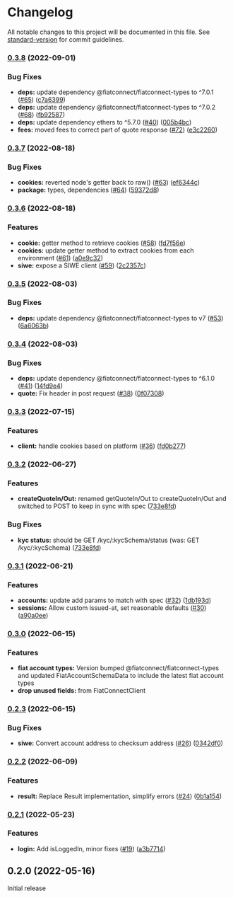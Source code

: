 # Changelog

All notable changes to this project will be documented in this file. See [standard-version](https://github.com/conventional-changelog/standard-version) for commit guidelines.

### [0.3.8](https://github.com/fiatconnect/fiatconnect-sdk/compare/v0.3.7...v0.3.8) (2022-09-01)


### Bug Fixes

* **deps:** update dependency @fiatconnect/fiatconnect-types to ^7.0.1 ([#65](https://github.com/fiatconnect/fiatconnect-sdk/issues/65)) ([c7a6399](https://github.com/fiatconnect/fiatconnect-sdk/commit/c7a6399cf43c88754b01b2922f257d4acb1175d0))
* **deps:** update dependency @fiatconnect/fiatconnect-types to ^7.0.2 ([#68](https://github.com/fiatconnect/fiatconnect-sdk/issues/68)) ([fb92587](https://github.com/fiatconnect/fiatconnect-sdk/commit/fb925875ebfbb4b9f3cf9a3c60c41f189390bc18))
* **deps:** update dependency ethers to ^5.7.0 ([#40](https://github.com/fiatconnect/fiatconnect-sdk/issues/40)) ([005b4bc](https://github.com/fiatconnect/fiatconnect-sdk/commit/005b4bc28e51ae6d58ae04cdc0ea85804f6b40fc))
* **fees:** moved fees to correct part of quote response ([#72](https://github.com/fiatconnect/fiatconnect-sdk/issues/72)) ([e3c2260](https://github.com/fiatconnect/fiatconnect-sdk/commit/e3c2260da179672775b4401134876814134146ef))

### [0.3.7](https://github.com/fiatconnect/fiatconnect-sdk/compare/v0.3.6...v0.3.7) (2022-08-18)


### Bug Fixes

* **cookies:** reverted node's getter back to raw() ([#63](https://github.com/fiatconnect/fiatconnect-sdk/issues/63)) ([ef6344c](https://github.com/fiatconnect/fiatconnect-sdk/commit/ef6344c3e4ae178b90c1eb62ca51adbf739b5c10))
* **package:** types, dependencies ([#64](https://github.com/fiatconnect/fiatconnect-sdk/issues/64)) ([59372d8](https://github.com/fiatconnect/fiatconnect-sdk/commit/59372d875a62ca84624111c7002b6580cc982e04))

### [0.3.6](https://github.com/fiatconnect/fiatconnect-sdk/compare/v0.3.5...v0.3.6) (2022-08-18)


### Features

* **cookie:** getter method to retrieve cookies ([#58](https://github.com/fiatconnect/fiatconnect-sdk/issues/58)) ([fd7f56e](https://github.com/fiatconnect/fiatconnect-sdk/commit/fd7f56e7757defc3d8636c07ba167298a30f6afb))
* **cookies:** update getter method to extract cookies from each environment ([#61](https://github.com/fiatconnect/fiatconnect-sdk/issues/61)) ([a0e9c32](https://github.com/fiatconnect/fiatconnect-sdk/commit/a0e9c322bc4a78d9f0be76575185a742d9f26f03))
* **siwe:** expose a SIWE client ([#59](https://github.com/fiatconnect/fiatconnect-sdk/issues/59)) ([2c2357c](https://github.com/fiatconnect/fiatconnect-sdk/commit/2c2357cafef206fd98c183d508938cb9113d2b2b))

### [0.3.5](https://github.com/fiatconnect/fiatconnect-sdk/compare/v0.3.4...v0.3.5) (2022-08-03)


### Bug Fixes

* **deps:** update dependency @fiatconnect/fiatconnect-types to v7 ([#53](https://github.com/fiatconnect/fiatconnect-sdk/issues/53)) ([6a6063b](https://github.com/fiatconnect/fiatconnect-sdk/commit/6a6063bd2cce60a5ee7bb0ff4ec67d0cefd4f28b))

### [0.3.4](https://github.com/fiatconnect/fiatconnect-sdk/compare/v0.3.3...v0.3.4) (2022-08-03)


### Bug Fixes

* **deps:** update dependency @fiatconnect/fiatconnect-types to ^6.1.0 ([#41](https://github.com/fiatconnect/fiatconnect-sdk/issues/41)) ([14fd9e4](https://github.com/fiatconnect/fiatconnect-sdk/commit/14fd9e4752bfeebb5a975a2ab1788a0a7d8c3244))
* **quote:** Fix header in post request ([#38](https://github.com/fiatconnect/fiatconnect-sdk/issues/38)) ([0f07308](https://github.com/fiatconnect/fiatconnect-sdk/commit/0f07308748cf8f1b5cb9b7e6d1858df0c7d3a5ba))

### [0.3.3](https://github.com/fiatconnect/fiatconnect-sdk/compare/v0.3.2...v0.3.3) (2022-07-15)


### Features

* **client:** handle cookies based on platform ([#36](https://github.com/fiatconnect/fiatconnect-sdk/issues/36)) ([fd0b277](https://github.com/fiatconnect/fiatconnect-sdk/commit/fd0b2774e1a655b5c23441b46ff25843cf4ad240))

### [0.3.2](https://github.com/fiatconnect/fiatconnect-sdk/compare/v0.3.1...v0.3.2) (2022-06-27)

### Features

* **createQuoteIn/Out:** renamed getQuoteIn/Out to createQuoteIn/Out and switched to POST to keep in sync with spec ([733e8fd](https://github.com/fiatconnect/fiatconnect-sdk/commit/733e8fd874dc805a88d96d07472bfdf999ca4c6b))

### Bug Fixes

* **kyc status:** should be GET /kyc/:kycSchema/status (was: GET /kyc/:kycSchema) ([733e8fd](https://github.com/fiatconnect/fiatconnect-sdk/commit/733e8fd874dc805a88d96d07472bfdf999ca4c6b))


### [0.3.1](https://github.com/fiatconnect/fiatconnect-sdk/compare/v0.3.0...v0.3.1) (2022-06-21)


### Features

* **accounts:** update add params to match with spec ([#32](https://github.com/fiatconnect/fiatconnect-sdk/issues/32)) ([1db193d](https://github.com/fiatconnect/fiatconnect-sdk/commit/1db193d217ab371b2507df0f0bee3deab222ea3f))
* **sessions:** Allow custom issued-at, set reasonable defaults ([#30](https://github.com/fiatconnect/fiatconnect-sdk/issues/30)) ([a90a0ee](https://github.com/fiatconnect/fiatconnect-sdk/commit/a90a0eec9dddfa56a306a183960c32817f677599))

### [0.3.0](https://github.com/fiatconnect/fiatconnect-sdk/compare/v0.2.3...v0.3.0) (2022-06-15)


### Features

* **fiat account types:** Version bumped @fiatconnect/fiatconnect-types and updated FiatAccountSchemaData to include the latest fiat account types
* **drop unused fields:** from FiatConnectClient

### [0.2.3](https://github.com/fiatconnect/fiatconnect-sdk/compare/v0.2.2...v0.2.3) (2022-06-15)


### Bug Fixes

* **siwe:** Convert account address to checksum address ([#26](https://github.com/fiatconnect/fiatconnect-sdk/issues/26)) ([0342df0](https://github.com/fiatconnect/fiatconnect-sdk/commit/0342df03c4ad7aa0493275eec7d2bb87823aaeb5))

### [0.2.2](https://github.com/fiatconnect/fiatconnect-sdk/compare/v0.2.1...v0.2.2) (2022-06-09)


### Features

* **result:** Replace Result implementation, simplify errors ([#24](https://github.com/fiatconnect/fiatconnect-sdk/issues/24)) ([0b1a154](https://github.com/fiatconnect/fiatconnect-sdk/commit/0b1a1549f0e7a895367c17683ceb62e4f5f49680))

### [0.2.1](https://github.com/fiatconnect/fiatconnect-sdk/compare/v0.2.0...v0.2.1) (2022-05-23)


### Features

* **login:** Add isLoggedIn, minor fixes ([#19](https://github.com/fiatconnect/fiatconnect-sdk/issues/19)) ([a3b7714](https://github.com/fiatconnect/fiatconnect-sdk/commit/a3b7714c36d316877427db35cee33361051f8d56))

## 0.2.0 (2022-05-16)

Initial release
